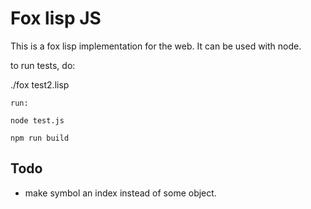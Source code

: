 # Fox lisp JS

This is a fox lisp implementation for the web. It can be used with node.

to run tests, do:

./fox test2.lisp

```
run:

node test.js

npm run build

```



## Todo
- make symbol an index instead of some object.